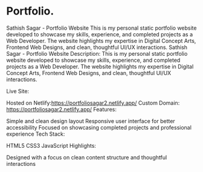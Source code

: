 # Portfolio.
Sathish Sagar - Portfolio Website  This is my personal static portfolio website developed to showcase my skills, experience, and completed projects as a Web Developer. The website highlights my expertise in Digital Concept Arts, Frontend Web Designs, and clean, thoughtful UI/UX interactions.
Sathish Sagar - Portfolio Website
Description:
This is my personal static portfolio website developed to showcase my skills, experience, and completed projects as a Web Developer. The website highlights my expertise in Digital Concept Arts, Frontend Web Designs, and clean, thoughtful UI/UX interactions.

Live Site:

Hosted on Netlify:https://portfoliosagar2.netlify.app/
Custom Domain: https://portfoliosagar2.netlify.app/
Features:

Simple and clean design layout
Responsive user interface for better accessibility
Focused on showcasing completed projects and professional experience
Tech Stack:

HTML5
CSS3
JavaScript
Highlights:

Designed with a focus on clean content structure and thoughtful interactions
